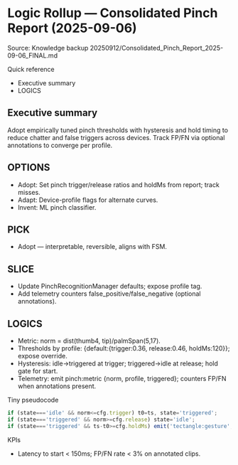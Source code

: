 <!--
STIGMERGY REVIEW HEADER
Status: Pending verification
Review started: 2025-09-16T19:48-06:00
Expires: 2025-09-23T19:48-06:00 (auto-expire after 7 days)

Checklist:
- [ ] Re-evaluate this artifact against current Hexagonal goals
- [ ] Validate references against knowledge manifests
- [ ] Log decisions in TODO_2025-09-16.md
-->

# Logic Rollup — Consolidated Pinch Report (2025-09-06)

Source: Knowledge backup 20250912/Consolidated_Pinch_Report_2025-09-06_FINAL.md

Quick reference

- Executive summary
- LOGICS

## Executive summary

Adopt empirically tuned pinch thresholds with hysteresis and hold timing to reduce chatter and false triggers across devices. Track FP/FN via optional annotations to converge per profile.

## OPTIONS

- Adopt: Set pinch trigger/release ratios and holdMs from report; track misses.
- Adapt: Device-profile flags for alternate curves.
- Invent: ML pinch classifier.

## PICK

- Adopt — interpretable, reversible, aligns with FSM.

## SLICE

- Update PinchRecognitionManager defaults; expose profile tag.
- Add telemetry counters false_positive/false_negative (optional annotations).

## LOGICS

- Metric: norm = dist(thumb4, tip)/palmSpan(5,17).
- Thresholds by profile: {default:{trigger:0.36, release:0.46, holdMs:120}}; expose override.
- Hysteresis: idle→triggered at trigger; triggered→idle at release; hold gate for start.
- Telemetry: emit pinch:metric {norm, profile, triggered}; counters FP/FN when annotations present.

Tiny pseudocode

```js
if (state==='idle' && norm<=cfg.trigger) t0=ts, state='triggered';
if (state==='triggered' && norm>=cfg.release) state='idle';
if (state==='triggered' && ts-t0>=cfg.holdMs) emit('tectangle:gesture', {type:'start'});
```

KPIs

- Latency to start < 150ms; FP/FN rate < 3% on annotated clips.
